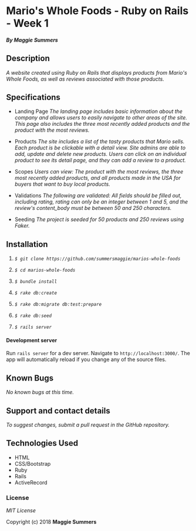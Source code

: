 # Mario's Whole Foods - Ruby on Rails - Week 1

#### _By Maggie Summers_

## Description

_A website created using Ruby on Rails that displays products from Mario's Whole Foods, as well as reviews associated with those products._

##  Specifications
  * Landing Page
    _The landing page includes basic information about the company and allows users to easily navigate to other areas of the site. This page also includes the three most recently added products and the product with the most reviews._

  * Products
    _The site includes a list of the tasty products that Mario sells. Each product is be clickable with a detail view. Site admins are able to add, update and delete new products. Users can click on an individual product to see its detail page, and they can add a review to a product._

  * Scopes
    _Users can view: The product with the most reviews, the three most recently added products, and all products made in the USA for buyers that want to buy local products._

  * Validations
    _The following are validated: All fields should be filled out, including rating, rating can only be an integer between 1 and 5, and the review's content_body must be between 50 and 250 characters._

  * Seeding
    _The project is seeded for 50 products and 250 reviews using Faker._

## Installation

  1. _`$ git clone https://github.com/summersmaggie/marios-whole-foods`_

  2. _`$ cd marios-whole-foods`_

  3. _`$ bundle install`_

  4. _`$ rake db:create`_

  5. _`$ rake db:migrate db:test:prepare`_

  6. _`$ rake db:seed`_

  7. _`$ rails server`_

#### Development server

Run `rails server` for a dev server. Navigate to `http://localhost:3000/`. The app will automatically reload if you change any of the source files.

## Known Bugs

  _No known bugs at this time._

## Support and contact details

  _To suggest changes, submit a pull request in the GitHub repository._

## Technologies Used

  * HTML
  * CSS/Bootstrap
  * Ruby
  * Rails
  * ActiveRecord

### License

  *MIT License*

Copyright (c) 2018 **Maggie Summers**

